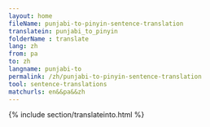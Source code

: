```yaml
---
layout: home
fileName: punjabi-to-pinyin-sentence-translation
translatein: punjabi_to_pinyin
folderName : translate
lang: zh
from: pa
to: zh
langname: punjabi-to
permalink: /zh/punjabi-to-pinyin-sentence-translation
tool: sentence-translations
matchurls: en&&pa&&zh
---
```

{% include section/translateinto.html %}
